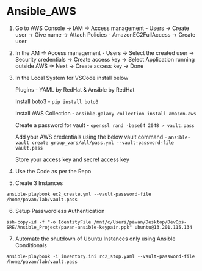 # Ansible_AWS

1. Go to AWS Console -> IAM -> Access management - Users -> Create user -> Give name -> Attach Policies - AmazonEC2FullAccess -> Create user


2. In the AM -> Access management - Users -> Select the created user -> Security credentials -> Create access key -> Select Application running outside AWS -> Next -> Create access key -> Done 


3. In the Local System for VSCode install below

    Plugins - YAML by RedHat & Ansible by RedHat
    
    Install boto3 - `pip install boto3`
    
    Install AWS Collection - `ansible-galaxy collection install amazon.aws`
    
    Create a password for vault - `openssl rand -base64 2048 > vault.pass`
    
    Add your AWS credentials using the below vault command - `ansible-vault create group_vars/all/pass.yml --vault-password-file vault.pass`
    
    Store your access key and secret access key
  

4. Use the Code as per the Repo 


5. Create 3 Instances
```
ansible-playbook ec2_create.yml --vault-password-file /home/pavan/lab/vault.pass
```


6. Setup Passwordless Authentication
```
ssh-copy-id -f "-o IdentityFile /mnt/c/Users/pavan/Desktop/DevOps-SRE/Ansible_Project/pavan-ansible-keypair.ppk" ubuntu@13.201.115.134
```


7. Automate the shutdown of Ubuntu Instances only using Ansible Conditionals
```
ansible-playbook -i inventory.ini rc2_stop.yaml --vault-password-file /home/pavan/lab/vault.pass
```
